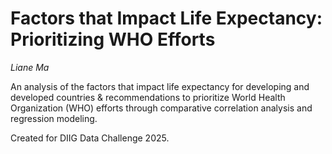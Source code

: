 # Factors that Impact Life Expectancy: Prioritizing WHO Efforts
*Liane Ma*

An analysis of the factors that impact life expectancy for developing and developed countries & recommendations to prioritize World Health Organization (WHO) efforts through comparative correlation analysis and regression modeling.

Created for DIIG Data Challenge 2025.
